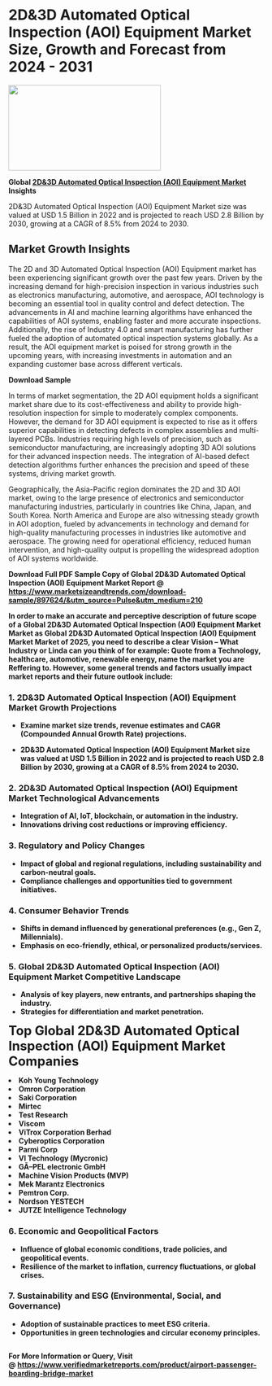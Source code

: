 <H1>2D&3D Automated Optical Inspection (AOI) Equipment Market Size, Growth and Forecast from 2024 - 2031</H1><img class="aligncenter size-medium wp-image-584254" src="https://thirdeyenews.in/wp-content/uploads/2024/09/Global-Market-Research-300x168.jpeg" alt="" width="300" height="168" /><p><strong>Global&nbsp;<a href="https://www.marketsizeandtrends.com/download-sample/897624/&amp;utm_source=Pulse&amp;utm_medium=210">2D&3D Automated Optical Inspection (AOI) Equipment Market</a> Insights</strong></p><p>2D&3D Automated Optical Inspection (AOI) Equipment Market size was valued at USD 1.5 Billion in 2022 and is projected to reach USD 2.8 Billion by 2030, growing at a CAGR of 8.5% from 2024 to 2030.</p><p><h2>Market Growth Insights</h2> <p>The 2D and 3D Automated Optical Inspection (AOI) Equipment market has been experiencing significant growth over the past few years. Driven by the increasing demand for high-precision inspection in various industries such as electronics manufacturing, automotive, and aerospace, AOI technology is becoming an essential tool in quality control and defect detection. The advancements in AI and machine learning algorithms have enhanced the capabilities of AOI systems, enabling faster and more accurate inspections. Additionally, the rise of Industry 4.0 and smart manufacturing has further fueled the adoption of automated optical inspection systems globally. As a result, the AOI equipment market is poised for strong growth in the upcoming years, with increasing investments in automation and an expanding customer base across different verticals.</p> <p><strong>Download Sample</strong></p> <p>In terms of market segmentation, the 2D AOI equipment holds a significant market share due to its cost-effectiveness and ability to provide high-resolution inspection for simple to moderately complex components. However, the demand for 3D AOI equipment is expected to rise as it offers superior capabilities in detecting defects in complex assemblies and multi-layered PCBs. Industries requiring high levels of precision, such as semiconductor manufacturing, are increasingly adopting 3D AOI solutions for their advanced inspection needs. The integration of AI-based defect detection algorithms further enhances the precision and speed of these systems, driving market growth.</p> <p>Geographically, the Asia-Pacific region dominates the 2D and 3D AOI market, owing to the large presence of electronics and semiconductor manufacturing industries, particularly in countries like China, Japan, and South Korea. North America and Europe are also witnessing steady growth in AOI adoption, fueled by advancements in technology and demand for high-quality manufacturing processes in industries like automotive and aerospace. The growing need for operational efficiency, reduced human intervention, and high-quality output is propelling the widespread adoption of AOI systems worldwide.</p> <p><strong></p><p><span class=""><strong>Download Full PDF Sample Copy of Global 2D&3D Automated Optical Inspection (AOI) Equipment Market Report</strong> @ <a href="https://www.marketsizeandtrends.com/download-sample/897624/&amp;utm_source=Pulse&amp;utm_medium=210" target="_blank">https://www.marketsizeandtrends.com/download-sample/897624/&amp;utm_source=Pulse&amp;utm_medium=210</a></span></p><p>In order to make an accurate and perceptive description of future scope of a Global&nbsp;2D&3D Automated Optical Inspection (AOI) Equipment Market Market as Global&nbsp;2D&3D Automated Optical Inspection (AOI) Equipment Market Market of 2025, you need to describe a clear Vision &ndash; What Industry or Linda can you think of for example: Quote from a Technology, healthcare, automotive, renewable energy, name the market you are Reffering to. However, some general trends and factors usually impact market reports and their future outlook include:</p><h3>1.&nbsp;<strong>2D&3D Automated Optical Inspection (AOI) Equipment Market Growth Projections</strong></h3><ul><li>Examine market size trends, revenue estimates and CAGR (Compounded Annual Growth Rate) projections.</li><li><p>2D&3D Automated Optical Inspection (AOI) Equipment Market size was valued at USD 1.5 Billion in 2022 and is projected to reach USD 2.8 Billion by 2030, growing at a CAGR of 8.5% from 2024 to 2030.</p></li></ul><h3>2.&nbsp;<strong>2D&3D Automated Optical Inspection (AOI) Equipment Market Technological Advancements</strong></h3><ul><li>Integration of AI, IoT, blockchain, or automation in the industry.</li><li>Innovations driving cost reductions or improving efficiency.</li></ul><h3>3.&nbsp;<strong>Regulatory and Policy Changes</strong></h3><ul><li>Impact of global and regional regulations, including sustainability and carbon-neutral goals.</li><li>Compliance challenges and opportunities tied to government initiatives.</li></ul><h3>4.&nbsp;<strong>Consumer Behavior Trends</strong></h3><ul><li>Shifts in demand influenced by generational preferences (e.g., Gen Z, Millennials).</li><li>Emphasis on eco-friendly, ethical, or personalized products/services.</li></ul><h3>5.&nbsp;<strong>Global 2D&3D Automated Optical Inspection (AOI) Equipment Market Competitive Landscape</strong></h3><ul><li>Analysis of key players, new entrants, and partnerships shaping the industry.</li><li>Strategies for differentiation and market penetration.</li></ul><p data-pm-slice="1 1 []"><span style="color: inherit; font-family: inherit; font-size: 25px;">Top Global 2D&3D Automated Optical Inspection (AOI) Equipment Market Companies</span></p><div class="" data-test-id=""><p><li>Koh Young Technology</li><li> Omron Corporation</li><li> Saki Corporation</li><li> Mirtec</li><li> Test Research</li><li> Viscom</li><li> ViTrox Corporation Berhad</li><li> Cyberoptics Corporation</li><li> Parmi Corp</li><li> VI Technology (Mycronic)</li><li> GÃ–PEL electronic GmbH</li><li> Machine Vision Products (MVP)</li><li> Mek Marantz Electronics</li><li> Pemtron Corp.</li><li> Nordson YESTECH</li><li> JUTZE Intelligence Technology</li></p></div><h3>6.&nbsp;<strong>Economic and Geopolitical Factors</strong></h3><ul><li>Influence of global economic conditions, trade policies, and geopolitical events.</li><li>Resilience of the market to inflation, currency fluctuations, or global crises.</li></ul><h3>7.&nbsp;<strong>Sustainability and ESG (Environmental, Social, and Governance)</strong></h3><ul><li>Adoption of sustainable practices to meet ESG criteria.</li><li>Opportunities in green technologies and circular economy principles.</li></ul><h2><strong style="font-size: 14px;">For More Information or Query, Visit @&nbsp;</strong><a style="background-color: #ffffff; font-size: 14px;" href="https://www.marketsizeandtrends.com/report/2d-3d-automated-optical-inspection-aoi-equipment-market/" target="_blank">https://www.verifiedmarketreports.com/product/airport-passenger-boarding-bridge-market</a></h2>
